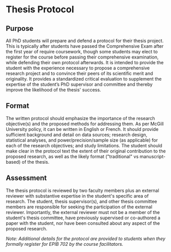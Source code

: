 # Thesis Protocol

## Purpose

All PhD students will prepare and defend a protocol for their thesis project. This is typically after students have passed the Comprehensive Exam after the first year of require coursework, though some students may elect to register for the course before passing their comprehensive examination, while defending their own protocol afterwards. It is intended to provide the student with the experience necessary to propose a comprehensive research project and to convince their peers of its scientific merit and originality. It provides a standardized critical evaluation to supplement the expertise of the student’s PhD supervisor and committee and thereby improve the likelihood of the thesis' success. 

## Format

The written protocol should emphasize the importance of the research objective(s) and the proposed methods for addressing them. As per McGill University policy, it can be written in English or French. It should provide sufficient background and detail on data sources; research design, statistical analyses, and power/precision/sample size (as applicable) for each of the research objectives; and study limitations. The student should make clear in the protocol text the extent of their original contribution to the proposed research, as well as the likely format ("traditional" vs manuscript-based) of the thesis.

## Assessment 

The thesis protocol is reviewed by two faculty members plus an external reviewer with substantive expertise in the student's specific area of research. The student, thesis supervisor(s), and other thesis committee members are responsible for seeking the participation of the external reviewer. Importantly, the external reviewer must not be a member of the student's thesis committee, have previously supervised or co-authored a paper with the student, nor have been consulted about any aspect of the proposed research.

*Note: Additional details for the protocol are provided to students when they formally register for EPIB 702 by the course facilitators.*
